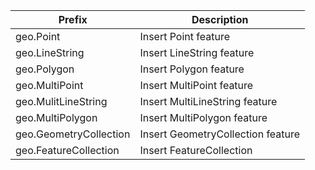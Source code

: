 Prefix|	Description| 
|--|--|
geo.Point|	Insert Point feature |
geo.LineString|	Insert LineString feature |
geo.Polygon|	Insert Polygon feature |
geo.MultiPoint|	Insert MultiPoint feature |
geo.MulitLineString|	Insert MultiLineString feature |
geo.MultiPolygon|	Insert MultiPolygon feature |
geo.GeometryCollection|	Insert GeometryCollection feature |
geo.FeatureCollection|	Insert FeatureCollection |